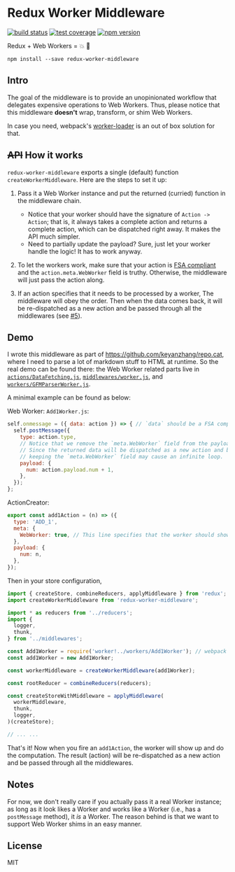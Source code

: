 # Redux Worker Middleware
[![build status](https://img.shields.io/travis/keyanzhang/redux-worker-middleware/master.svg?style=flat-square)](https://travis-ci.org/keyanzhang/redux-worker-middleware)
[![test coverage](https://img.shields.io/coveralls/keyanzhang/redux-worker-middleware/master.svg?style=flat-square)](https://coveralls.io/github/keyanzhang/redux-worker-middleware?branch=master)
[![npm version](https://img.shields.io/npm/v/redux-worker-middleware.svg?style=flat-square)](https://www.npmjs.com/package/redux-worker-middleware)

Redux + Web Workers = :boom: :construction_worker:

```
npm install --save redux-worker-middleware
```

## Intro

The goal of the middleware is to provide an unopinionated workflow that delegates expensive operations to Web Workers. Thus, please notice that this middleware **doesn't** wrap, transform, or shim Web Workers.

In case you need, webpack's [worker-loader](https://github.com/webpack/worker-loader) is an out of box solution for that.

## ~~API~~ How it works
`redux-worker-middleware` exports a single (default) function `createWorkerMiddleware`. Here are the steps to set it up:

1. Pass it a Web Worker instance and put the returned (curried) function in the middleware chain.
    - Notice that your worker should have the signature of `Action -> Action`; that is, it always takes a complete action and returns a complete action, which can be dispatched right away. It makes the API much simpler.
    - Need to partially update the payload? Sure, just let your worker handle the logic! It has to work anyway.

2. To let the workers work, make sure that your action is [FSA compliant](https://github.com/acdlite/flux-standard-action) and the `action.meta.WebWorker` field is truthy. Otherwise, the middleware will just pass the action along.

3. If an action specifies that it needs to be processed by a worker, The middleware will obey the order. Then when the data comes back, it will be re-dispatched as a new action and be passed through all the middlewares (see [#5](https://github.com/keyanzhang/redux-worker-middleware/pull/5)).

## Demo
I wrote this middleware as part of https://github.com/keyanzhang/repo.cat, where I need to parse a lot of markdown stuff to HTML at runtime. So the real demo can be found there: the Web Worker related parts live in [`actions/DataFetching.js`](https://github.com/keyanzhang/repo.cat/blob/master/src/actions/DataFetching.js), [`middlewares/worker.js`](https://github.com/keyanzhang/repo.cat/blob/master/src/middlewares/worker.js), and [`workers/GFMParserWorker.js`](https://github.com/keyanzhang/repo.cat/blob/master/src/workers/GFMParserWorker.js).

A minimal example can be found as below:

Web Worker: `Add1Worker.js`:
```javascript
self.onmessage = ({ data: action }) => { // `data` should be a FSA compliant action object.
  self.postMessage({
    type: action.type,
    // Notice that we remove the `meta.WebWorker` field from the payload.
    // Since the returned data will be dispatched as a new action and be passed through all the middlewares,
    // keeping the `meta.WebWorker` field may cause an infinite loop.
    payload: {
      num: action.payload.num + 1,
    },
  });
};
```

ActionCreator:
```javascript
export const add1Action = (n) => ({
  type: 'ADD_1',
  meta: {
    WebWorker: true, // This line specifies that the worker should show up and do the job
  },
  payload: {
    num: n,
  },
});
```

Then in your store configuration,
```javascript
import { createStore, combineReducers, applyMiddleware } from 'redux';
import createWorkerMiddleware from 'redux-worker-middleware';

import * as reducers from '../reducers';
import {
  logger,
  thunk,
} from '../middlewares';

const Add1Worker = require('worker!../workers/Add1Worker'); // webpack's worker-loader
const add1Worker = new Add1Worker;

const workerMiddleware = createWorkerMiddleware(add1Worker);

const rootReducer = combineReducers(reducers);

const createStoreWithMiddleware = applyMiddleware(
  workerMiddleware,
  thunk,
  logger,
)(createStore);

// ... ...
```

That's it! Now when you fire an `add1Action`, the worker will show up and do the computation. The result (action) will be re-dispatched as a new action and be passed through all the middlewares.

## Notes

For now, we don't really care if you actually pass it a real Worker instance; as long as it look likes a Worker and works like a Worker (i.e., has a `postMessage` method), it _is_ a Worker. The reason behind is that we want to support Web Worker shims in an easy manner.

## License
MIT
